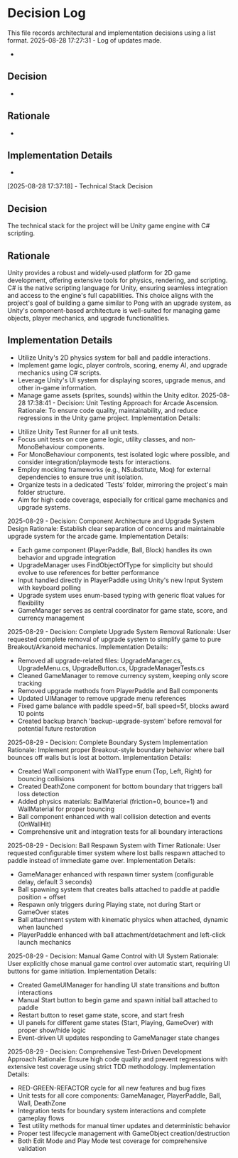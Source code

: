 # Decision Log

This file records architectural and implementation decisions using a list format.
2025-08-28 17:27:31 - Log of updates made.

*

## Decision

*

## Rationale

*

## Implementation Details

*
[2025-08-28 17:37:18] - Technical Stack Decision
## Decision
The technical stack for the project will be Unity game engine with C# scripting.

## Rationale
Unity provides a robust and widely-used platform for 2D game development, offering extensive tools for physics, rendering, and scripting. C# is the native scripting language for Unity, ensuring seamless integration and access to the engine's full capabilities. This choice aligns with the project's goal of building a game similar to Pong with an upgrade system, as Unity's component-based architecture is well-suited for managing game objects, player mechanics, and upgrade functionalities.

## Implementation Details
*   Utilize Unity's 2D physics system for ball and paddle interactions.
*   Implement game logic, player controls, scoring, enemy AI, and upgrade mechanics using C# scripts.
*   Leverage Unity's UI system for displaying scores, upgrade menus, and other in-game information.
*   Manage game assets (sprites, sounds) within the Unity editor.
2025-08-28 17:38:41 - Decision: Unit Testing Approach for Arcade Ascension.
Rationale: To ensure code quality, maintainability, and reduce regressions in the Unity game project.
Implementation Details:
- Utilize Unity Test Runner for all unit tests.
- Focus unit tests on core game logic, utility classes, and non-MonoBehaviour components.
- For MonoBehaviour components, test isolated logic where possible, and consider integration/playmode tests for interactions.
- Employ mocking frameworks (e.g., NSubstitute, Moq) for external dependencies to ensure true unit isolation.
- Organize tests in a dedicated 'Tests' folder, mirroring the project's main folder structure.
- Aim for high code coverage, especially for critical game mechanics and upgrade systems.

2025-08-29 - Decision: Component Architecture and Upgrade System Design
Rationale: Establish clear separation of concerns and maintainable upgrade system for the arcade game.
Implementation Details:
- Each game component (PlayerPaddle, Ball, Block) handles its own behavior and upgrade integration
- UpgradeManager uses FindObjectOfType for simplicity but should evolve to use references for better performance
- Input handled directly in PlayerPaddle using Unity's new Input System with keyboard polling
- Upgrade system uses enum-based typing with generic float values for flexibility
- GameManager serves as central coordinator for game state, score, and currency management

2025-08-29 - Decision: Complete Upgrade System Removal
Rationale: User requested complete removal of upgrade system to simplify game to pure Breakout/Arkanoid mechanics.
Implementation Details:
- Removed all upgrade-related files: UpgradeManager.cs, UpgradeMenu.cs, UpgradeButton.cs, UpgradeManagerTests.cs
- Cleaned GameManager to remove currency system, keeping only score tracking
- Removed upgrade methods from PlayerPaddle and Ball components
- Updated UIManager to remove upgrade menu references
- Fixed game balance with paddle speed=5f, ball speed=5f, blocks award 10 points
- Created backup branch 'backup-upgrade-system' before removal for potential future restoration

2025-08-29 - Decision: Complete Boundary System Implementation
Rationale: Implement proper Breakout-style boundary behavior where ball bounces off walls but is lost at bottom.
Implementation Details:
- Created Wall component with WallType enum (Top, Left, Right) for bouncing collisions
- Created DeathZone component for bottom boundary that triggers ball loss detection
- Added physics materials: BallMaterial (friction=0, bounce=1) and WallMaterial for proper bouncing
- Ball component enhanced with wall collision detection and events (OnWallHit)
- Comprehensive unit and integration tests for all boundary interactions

2025-08-29 - Decision: Ball Respawn System with Timer
Rationale: User requested configurable timer system where lost balls respawn attached to paddle instead of immediate game over.
Implementation Details:
- GameManager enhanced with respawn timer system (configurable delay, default 3 seconds)
- Ball spawning system that creates balls attached to paddle at paddle position + offset
- Respawn only triggers during Playing state, not during Start or GameOver states
- Ball attachment system with kinematic physics when attached, dynamic when launched
- PlayerPaddle enhanced with ball attachment/detachment and left-click launch mechanics

2025-08-29 - Decision: Manual Game Control with UI System
Rationale: User explicitly chose manual game control over automatic start, requiring UI buttons for game initiation.
Implementation Details:
- Created GameUIManager for handling UI state transitions and button interactions
- Manual Start button to begin game and spawn initial ball attached to paddle
- Restart button to reset game state, score, and start fresh
- UI panels for different game states (Start, Playing, GameOver) with proper show/hide logic
- Event-driven UI updates responding to GameManager state changes

2025-08-29 - Decision: Comprehensive Test-Driven Development Approach
Rationale: Ensure high code quality and prevent regressions with extensive test coverage using strict TDD methodology.
Implementation Details:
- RED-GREEN-REFACTOR cycle for all new features and bug fixes
- Unit tests for all core components: GameManager, PlayerPaddle, Ball, Wall, DeathZone
- Integration tests for boundary system interactions and complete gameplay flows
- Test utility methods for manual timer updates and deterministic behavior
- Proper test lifecycle management with GameObject creation/destruction
- Both Edit Mode and Play Mode test coverage for comprehensive validation